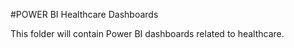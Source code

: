 #POWER BI Healthcare Dashboards

This folder will contain Power BI dashboards related to healthcare.
